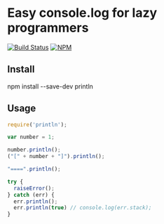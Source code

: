 # Easy console.log for lazy programmers

[![Build Status](https://travis-ci.org/golbin/println.svg?branch=master)](https://travis-ci.org/golbin/println)
[![NPM](https://img.shields.io/npm/v/println.svg)](https://img.shields.io/npm/v/println.svg)

## Install

npm install --save-dev println

## Usage

```js
require('println');

var number = 1;

number.println();
("[" + number + "]").println();

"====".println();

try {
  raiseError();
} catch (err) {
  err.println();
  err.println(true) // console.log(err.stack);
}
```
